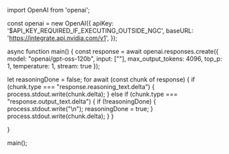 import OpenAI from 'openai';

const openai = new OpenAI({
  apiKey: '$API_KEY_REQUIRED_IF_EXECUTING_OUTSIDE_NGC',
  baseURL: 'https://integrate.api.nvidia.com/v1',
});

async function main() {
  const response = await openai.responses.create({
    model: "openai/gpt-oss-120b",
    input: [""],
    max_output_tokens: 4096,
    top_p: 1,
    temperature: 1,
    stream: true
  });

  
  let reasoningDone = false;
  for await (const chunk of response) {
    if (chunk.type === "response.reasoning_text.delta") {
      process.stdout.write(chunk.delta);
    } else if (chunk.type === "response.output_text.delta") {
      if (!reasoningDone) {
        process.stdout.write("\n");
        reasoningDone = true;
      }
      process.stdout.write(chunk.delta);
    }
  }
  
}

main();